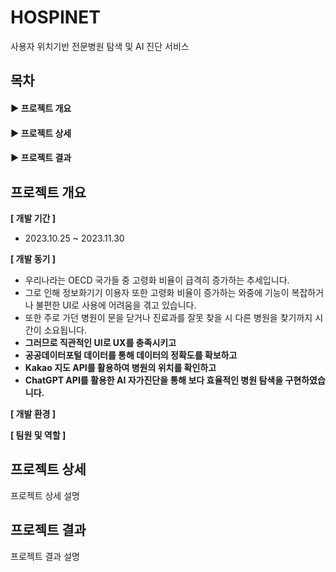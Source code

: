 # HOSPINET
사용자 위치기반 전문병원 탐색 및 AI 진단 서비스

## 목차
#### ▶ 프로젝트 개요   
#### ▶ 프로젝트 상세   
#### ▶ 프로젝트 결과

## 프로젝트 개요
**[ 개발 기간 ]**   
- 2023.10.25 ~ 2023.11.30

**[ 개발 동기 ]**
- 우리나라는 OECD 국가들 중 고령화 비율이 급격히 증가하는 추세입니다.
- 그로 인해 정보화기기 이용자 또한 고령화 비율이 증가하는 와중에 기능이 복잡하거나 불편한 UI로 사용에 어려움을 겪고 있습니다.
- 또한 주로 가던 병원이 문을 닫거나 진료과를 잘못 찾을 시 다른 병원을 찾기까지 시간이 소요됩니다.   
- **그러므로 직관적인 UI로 UX를 충족시키고**
- **공공데이터포털 데이터를 통해 데이터의 정확도를 확보하고**
- **Kakao 지도 API를 활용하여 병원의 위치를 확인하고**
- **ChatGPT API를 활용한 AI 자가진단을 통해 보다 효율적인 병원 탐색을 구현하였습니다.**

**[ 개발 환경 ]**

**[ 팀원 및 역할 ]**

## 프로젝트 상세
프로젝트 상세 설명

## 프로젝트 결과
프로젝트 결과 설명
